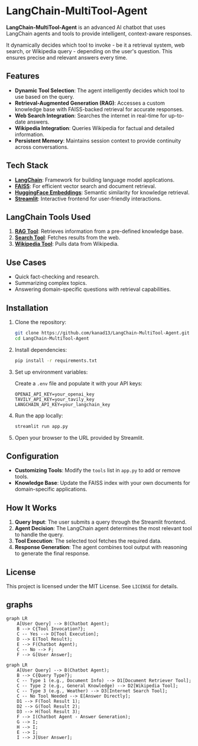 # LangChain-MultiTool-Agent

**LangChain-MultiTool-Agent** is an advanced AI chatbot that uses LangChain agents and tools to provide intelligent, context-aware responses.

It dynamically decides which tool to invoke - be it a retrieval system, web search, or Wikipedia query - depending on the user's question. This ensures precise and relevant answers every time.

## Features

- **Dynamic Tool Selection**: The agent intelligently decides which tool to use based on the query.
- **Retrieval-Augmented Generation (RAG)**: Accesses a custom knowledge base with FAISS-backed retrieval for accurate responses.
- **Web Search Integration**: Searches the internet in real-time for up-to-date answers.
- **Wikipedia Integration**: Queries Wikipedia for factual and detailed information.
- **Persistent Memory**: Maintains session context to provide continuity across conversations.

## Tech Stack

- **[LangChain](https://langchain.com/)**: Framework for building language model applications.
- **[FAISS](https://github.com/facebookresearch/faiss)**: For efficient vector search and document retrieval.
- **[HuggingFace Embeddings](https://huggingface.co/sentence-transformers)**: Semantic similarity for knowledge retrieval.
- **[Streamlit](https://streamlit.io)**: Interactive frontend for user-friendly interactions.

## LangChain Tools Used

1. **[RAG Tool](https://python.langchain.com/docs/tutorials/rag/)**: Retrieves information from a pre-defined knowledge base.
2. **[Search Tool](https://python.langchain.com/docs/integrations/tools/tavily_search/)**: Fetches results from the web.
3. **[Wikipedia Tool](https://python.langchain.com/docs/integrations/tools/wikipedia/)**: Pulls data from Wikipedia.

## Use Cases

- Quick fact-checking and research.
- Summarizing complex topics.
- Answering domain-specific questions with retrieval capabilities.

## Installation

1. Clone the repository:

   ```bash
   git clone https://github.com/kanad13/LangChain-MultiTool-Agent.git
   cd LangChain-MultiTool-Agent
   ```

2. Install dependencies:

   ```bash
   pip install -r requirements.txt
   ```

3. Set up environment variables:

   Create a `.env` file and populate it with your API keys:

   ```env
   OPENAI_API_KEY=your_openai_key
   TAVILY_API_KEY=your_tavily_key
   LANGCHAIN_API_KEY=your_langchain_key
   ```

4. Run the app locally:

   ```bash
   streamlit run app.py
   ```

5. Open your browser to the URL provided by Streamlit.

## Configuration

- **Customizing Tools**: Modify the `tools` list in `app.py` to add or remove tools.
- **Knowledge Base**: Update the FAISS index with your own documents for domain-specific applications.

## How It Works

1. **Query Input**: The user submits a query through the Streamlit frontend.
2. **Agent Decision**: The LangChain agent determines the most relevant tool to handle the query.
3. **Tool Execution**: The selected tool fetches the required data.
4. **Response Generation**: The agent combines tool output with reasoning to generate the final response.

## License

This project is licensed under the MIT License. See `LICENSE` for details.

## graphs

```mermaid
graph LR
    A[User Query] --> B(Chatbot Agent);
    B --> C{Tool Invocation?};
    C -- Yes --> D[Tool Execution];
    D --> E(Tool Result);
    E --> F(Chatbot Agent);
    C -- No --> F;
    F --> G[User Answer];
```

```mermaid
graph LR
    A[User Query] --> B(Chatbot Agent);
    B --> C{Query Type?};
    C -- Type 1 (e.g., Document Info) --> D1[Document Retriever Tool];
    C -- Type 2 (e.g., General Knowledge) --> D2[Wikipedia Tool];
    C -- Type 3 (e.g., Weather) --> D3[Internet Search Tool];
    C -- No Tool Needed --> E[Answer Directly];
    D1 --> F(Tool Result 1);
    D2 --> G(Tool Result 2);
    D3 --> H(Tool Result 3);
    F --> I(Chatbot Agent - Answer Generation);
    G --> I;
    H --> I;
    E --> I;
    I --> J[User Answer];
```
